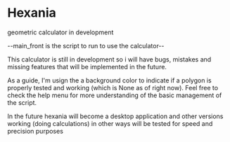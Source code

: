 # Hexania
geometric calculator in development

--main_front is the script to run to use the calculator--

This calculator is still in development so i will have bugs, mistakes and missing features that will be implemented in the future.

As a guide, I'm usign the a background color to indicate if a polygon is properly tested and working (which is None as of right now).
Feel free to check the help menu for more understanding of the basic management of the script.

In the future hexania will become a desktop application and other versions working (doing calculations) in other ways will be tested for 
speed and precision purposes 
